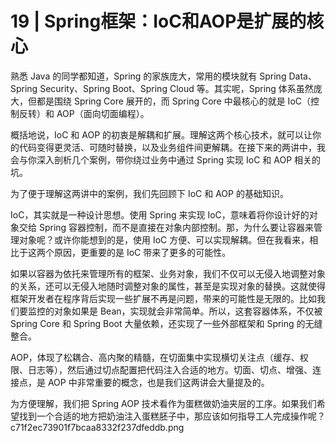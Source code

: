 # 19 | Spring框架：IoC和AOP是扩展的核心

熟悉 Java 的同学都知道，Spring 的家族庞大，常用的模块就有 Spring Data、Spring Security、Spring Boot、Spring Cloud 等。其实呢，Spring 体系虽然庞大，但都是围绕 Spring Core 展开的，而 Spring Core 中最核心的就是 IoC（控制反转）和 AOP（面向切面编程）。

概括地说，IoC 和 AOP 的初衷是解耦和扩展。理解这两个核心技术，就可以让你的代码变得更灵活、可随时替换，以及业务组件间更解耦。在接下来的两讲中，我会与你深入剖析几个案例，带你绕过业务中通过 Spring 实现 IoC 和 AOP 相关的坑。

为了便于理解这两讲中的案例，我们先回顾下 IoC 和 AOP 的基础知识。

IoC，其实就是一种设计思想。使用 Spring 来实现 IoC，意味着将你设计好的对象交给 Spring 容器控制，而不是直接在对象内部控制。那，为什么要让容器来管理对象呢？或许你能想到的是，使用 IoC 方便、可以实现解耦。但在我看来，相比于这两个原因，更重要的是 IoC 带来了更多的可能性。

如果以容器为依托来管理所有的框架、业务对象，我们不仅可以无侵入地调整对象的关系，还可以无侵入地随时调整对象的属性，甚至是实现对象的替换。这就使得框架开发者在程序背后实现一些扩展不再是问题，带来的可能性是无限的。比如我们要监控的对象如果是 Bean，实现就会非常简单。所以，这套容器体系，不仅被 Spring Core 和 Spring Boot 大量依赖，还实现了一些外部框架和 Spring 的无缝整合。

AOP，体现了松耦合、高内聚的精髓，在切面集中实现横切关注点（缓存、权限、日志等），然后通过切点配置把代码注入合适的地方。切面、切点、增强、连接点，是 AOP 中非常重要的概念，也是我们这两讲会大量提及的。

为方便理解，我们把 Spring AOP 技术看作为蛋糕做奶油夹层的工序。如果我们希望找到一个合适的地方把奶油注入蛋糕胚子中，那应该如何指导工人完成操作呢？
c71f2ec73901f7bcaa8332f237dfeddb.png
